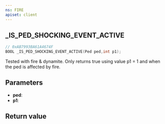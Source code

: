 ```yaml
---
ns: FIRE
apiset: client
---
```

## _IS_PED_SHOCKING_EVENT_ACTIVE

```c
// 0xAB7993BA61A4674F
BOOL _IS_PED_SHOCKING_EVENT_ACTIVE(Ped ped,int p1);
```

Tested with fire & dynamite. Only returns true using value p1 = 1 and when the ped is affected by fire.

## Parameters
* **ped**:
* **p1**:

## Return value

